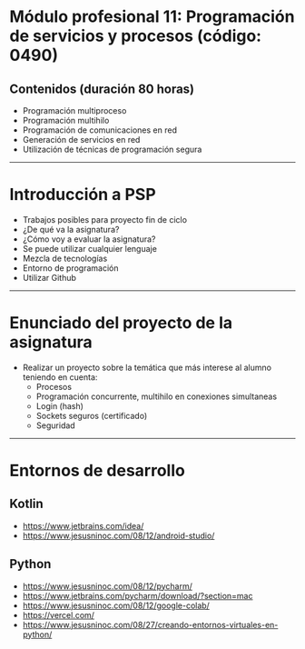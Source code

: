 # Módulo profesional 11: Programación de servicios y procesos (código: 0490)
## Contenidos (duración 80 horas)

- Programación multiproceso
- Programación multihilo
- Programación de comunicaciones en red
- Generación de servicios en red
- Utilización de técnicas de programación segura

-----------------------

# Introducción a PSP

- Trabajos posibles para proyecto fin de ciclo
- ¿De qué va la asignatura?
- ¿Cómo voy a evaluar la asignatura?
- Se puede utilizar cualquier lenguaje
- Mezcla de tecnologías
- Entorno de programación
- Utilizar Github

-----------------------

# Enunciado del proyecto de la asignatura

- Realizar un proyecto sobre la temática que más interese al alumno teniendo en cuenta:
  - Procesos
  - Programación concurrente, multihilo en conexiones simultaneas
  - Login (hash)
  - Sockets seguros (certificado)
  - Seguridad

-----------------------

# Entornos de desarrollo
## Kotlin
- https://www.jetbrains.com/idea/
- https://www.jesusninoc.com/08/12/android-studio/
## Python
- https://www.jesusninoc.com/08/12/pycharm/
- https://www.jetbrains.com/pycharm/download/?section=mac
- https://www.jesusninoc.com/08/12/google-colab/
- https://vercel.com/
- https://www.jesusninoc.com/08/27/creando-entornos-virtuales-en-python/
